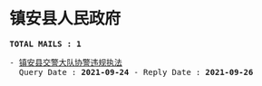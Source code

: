 # 镇安县人民政府
<pre><b>TOTAL MAILS : 1</b></pre>
<pre>
- <a href="../../categories/mails/7896.md">镇安县交警大队协警违规执法</a><br/>  Query Date : <b>2021-09-24</b> - Reply Date : <b>2021-09-26</b>
</pre>
